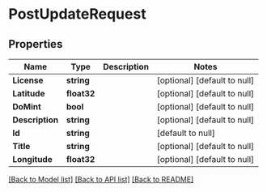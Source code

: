 # PostUpdateRequest

## Properties
Name | Type | Description | Notes
------------ | ------------- | ------------- | -------------
**License** | **string** |  | [optional] [default to null]
**Latitude** | **float32** |  | [optional] [default to null]
**DoMint** | **bool** |  | [optional] [default to null]
**Description** | **string** |  | [optional] [default to null]
**Id** | **string** |  | [default to null]
**Title** | **string** |  | [optional] [default to null]
**Longitude** | **float32** |  | [optional] [default to null]

[[Back to Model list]](../README.md#documentation-for-models) [[Back to API list]](../README.md#documentation-for-api-endpoints) [[Back to README]](../README.md)



